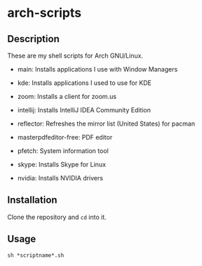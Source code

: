 # arch-scripts
## Description

These are my shell scripts for Arch GNU/Linux.

- main: Installs applications I use with Window Managers

- kde: Installs applications I used to use for KDE

- zoom: Installs a client for zoom.us

- intellij: Installs IntelliJ IDEA Community Edition 

- reflector: Refreshes the mirror list (United States) for pacman

- masterpdfeditor-free: PDF editor

- pfetch: System information tool

- skype: Installs Skype for Linux

- nvidia: Installs NVIDIA drivers

## Installation

Clone the repository and `cd` into it.

## Usage

    sh *scriptname*.sh
